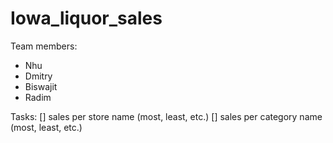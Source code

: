 # Iowa_liquor_sales

Team members:
- Nhu
- Dmitry
- Biswajit
- Radim


Tasks:
[] sales per store name (most, least, etc.)
[] sales per category name (most, least, etc.)
